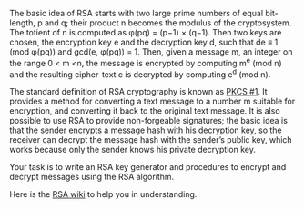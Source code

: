 <div class="md"><p>The basic idea of RSA starts with two large prime numbers of equal bit-length, p and q; their product n becomes the modulus of the cryptosystem. The totient of n is computed as φ(pq) = (p−1) × (q−1). Then two keys are chosen, the encryption key e and the decryption key d, such that de ≡ 1 (mod φ(pq)) and gcd(e, φ(pq)) = 1. Then, given a message m, an integer on the range 0 &lt; m &lt;n, the message is encrypted by computing m<sup>e</sup> (mod n) and the resulting cipher-text c is decrypted by computing c<sup>d</sup> (mod n).</p>
<p>The standard definition of RSA cryptography is known as <a href="http://www.rsa.com/rsalabs/node.asp?id=2125">PKCS #1</a>. It provides a method for converting a text message to a number m suitable for encryption, and converting it back to the original text message. It is also possible to use RSA to provide non-forgeable signatures; the basic idea is that the sender encrypts a message hash with his decryption key, so the receiver can decrypt the message hash with the sender’s public key, which works because only the sender knows his private decryption key.</p>
<p>Your task is to write an RSA key generator and procedures to encrypt and decrypt messages using the RSA algorithm.</p>
<p>Here is the <a href="http://en.wikipedia.org/wiki/Rsa">RSA wiki</a> to help you in understanding. </p>
</div>
